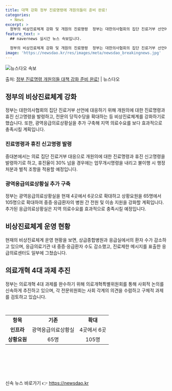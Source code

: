```yaml
---
title: 대책 강화 정부 진료명령에 개원의들이 준비 완료!
categories:
  - News
excerpt: >
  정부의 비상진료체계 강화 및 개원의 진료명령  정부는 대한의사협회의 집단 진료거부 선언에 대응해 개원의에 대…
feature_text: >
  ## navernews 실시간 뉴스 속보입니다.

  정부의 비상진료체계 강화 및 개원의 진료명령  정부는 대한의사협회의 집단 진료거부 선언에 대응해 개원의에 대…
image: 'https://newsdao.kr/res/images/meta/newsdao_breakingnews.jpg'
---
```


![뉴스다오 속보](https://newsdao.kr/res/images/meta/newsdao_breakingnews.jpg)

<p>출처: <a href="https://newsdao.kr/4155" rel="dofollow">정부 진료명령 개원의들 대책 강화 준비 완료!</a> | 뉴스다오</p>

<h2 data-ke-size="size26">정부의 비상진료체계 강화</h2>
<p data-ke-size="size16">정부는 대한의사협회의 집단 진료거부 선언에 대응하기 위해 개원의에 대한 진료명령과 휴진 신고명령을 발령하고, 전문의 당직수당을 확대하는 등 비상진료체계를 강화하기로 했습니다. 또한, 광역응급의료상황실을 추가 구축해 지역 의료수요를 보다 효과적으로 충족시킬 계획입니다.</p>

<h3 data-ke-size="size24">진료명령과 휴진 신고명령 발령</h3>
<p data-ke-size="size16">중대본에서는 의료 집단 진료거부 대응으로 개원의에 대한 진료명령과 휴진 신고명령을 발령하기로 하고, 휴진율이 30% 넘을 경우에는 업무개시명령을 내리고 불이행 시 행정처분과 벌칙 조항을 적용할 예정입니다.</p>

<h3 data-ke-size="size24">광역응급의료상황실 추가 구축</h3>
<p data-ke-size="size16">정부는 광역응급의료상황실을 현재 4곳에서 6곳으로 확대하고 상황요원을 65명에서 105명으로 확대하여 중증·응급환자의 병원 간 전원 및 이송 지원을 강화할 계획입니다. 추가된 응급의료상황실은 지역 의료수요를 효과적으로 충족시킬 예정입니다.</p>

<h2 data-ke-size="size26">비상진료체계 운영 현황</h2>
<p data-ke-size="size16">현재의 비상진료체계 운영 현황을 보면, 상급종합병원과 응급실에서의 환자 수가 감소하고 있으며, 응급의료기관 내 중증·응급환자 수도 감소했고, 진료제한 메시지를 표출한 응급의료센터도 일부에 그쳤습니다.</p>

<h2 data-ke-size="size26">의료개혁 4대 과제 추진</h2>
<p data-ke-size="size16">정부는 의료개혁 4대 과제를 완수하기 위해 의료개혁특별위원회를 통해 사회적 논의를 신속하게 추진하고 있으며, 각 전문위원회는 사회 각계의 의견을 수렴하고 구체적 과제를 검토하고 있습니다.</p>

<p data-ke-size="size16">&nbsp;</p>

<table>
<tbody>
<tr>
<td style="text-align: center; height: 17px;"><b>항목</b></td>
<td style="text-align: center; height: 17px;"><b>기존</b></td>
<td style="text-align: center; height: 17px;"><b>확대</b></td>
</tr>
<tr>
<td style="text-align: center; height: 17px;"><b>인프라</b></td>
<td style="text-align: center; height: 17px;">광역응급의료상황실</td>
<td style="text-align: center; height: 17px;">4곳에서 6곳</td>
</tr>
<tr>
<td style="text-align: center; height: 17px;"><b>상황요원</b></td>
<td style="text-align: center; height: 17px;">65명</td>
<td style="text-align: center; height: 17px;">105명</td>
</tr>
</tbody>
</table>

<p data-ke-size="size16">&nbsp;</p>

<p data-ke-size="size16">&nbsp;</p>

<p data-ke-size="size16">&nbsp;</p> 

신속 뉴스 바로가기 👉 <a href="https://newsdao.kr" rel="dofollow">https://newsdao.kr</a>


